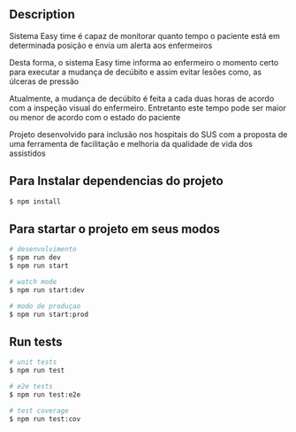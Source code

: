 ## Description

Sistema Easy time é capaz de monitorar quanto tempo o paciente está em determinada posição e envia um alerta aos enfermeiros

Desta forma, o sistema Easy time informa ao enfermeiro o momento certo para executar a mudança de decúbito e assim evitar lesões como, as úlceras de pressão

Atualmente, a mudança de decúbito é feita a cada duas horas de acordo com a inspeção visual do enfermeiro. Entretanto este tempo pode ser maior ou menor de acordo com o estado do paciente

Projeto desenvolvido para inclusão nos hospitais do SUS com a proposta de uma ferramenta de facilitação e melhoria da qualidade de vida dos assistidos

## Para Instalar dependencias do projeto

```bash
$ npm install
```

## Para startar o projeto em seus modos

```bash
# desenvolvimento
$ npm run dev
$ npm run start

# watch mode
$ npm run start:dev

# modo de produçao
$ npm run start:prod
```

## Run tests

```bash
# unit tests
$ npm run test

# e2e tests
$ npm run test:e2e

# test coverage
$ npm run test:cov
```
